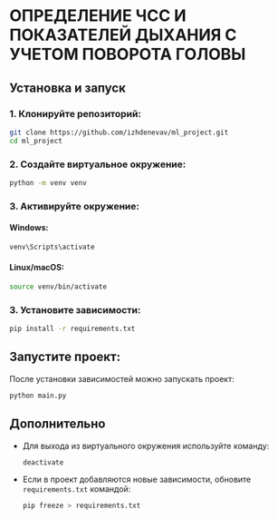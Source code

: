 # ОПРЕДЕЛЕНИЕ ЧСС И ПОКАЗАТЕЛЕЙ ДЫХАНИЯ С УЧЕТОМ ПОВОРОТА ГОЛОВЫ

## Установка и запуск

### 1. Клонируйте репозиторий:
   ```sh
   git clone https://github.com/izhdenevav/ml_project.git
   cd ml_project
   ```

### 2. Создайте виртуальное окружение:

```sh
python -m venv venv
```

### 3. Активируйте окружение:

#### Windows:
```sh
venv\Scripts\activate
```

#### Linux/macOS:
```sh
source venv/bin/activate
```

### 3. Установите зависимости:

```sh
pip install -r requirements.txt
```

## Запустите проект:

После установки зависимостей можно запускать проект:

```sh
python main.py
```

## Дополнительно

- Для выхода из виртуального окружения используйте команду:
  ```sh
  deactivate
  ```
- Если в проект добавляются новые зависимости, обновите `requirements.txt` командой:
  ```sh
  pip freeze > requirements.txt
